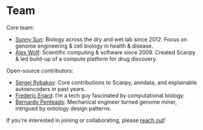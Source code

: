 # Team

Core team:

- [Sunny Sun](https://github.com/sunnyosun): Biology across the dry and wet lab since 2012. Focus on genome engineering & cell biology in health & disease.
- [Alex Wolf](https://falexwolf.me): Scientific computing & software since 2009. Created Scanpy & led build-up of a compute platform for drug discovery.

Open-source contributors:

- [Sergei Rybakov](https://github.com/koncopd): Core contributions to Scanpy, anndata, and explainable autoencoders in past years.
- [Frederic Enard](https://github.com/fredericenard): I’m a tech guy fascinated by computational biology.
- [Bernardo Penteado](https://pbern.com): Mechanical engineer turned genome miner, intrigued by ontology design patterns.

If you're interested in joining or collaborating, please [reach out](/contact)!
